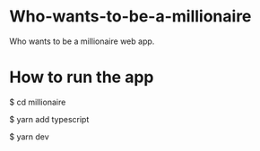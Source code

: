 # Who-wants-to-be-a-millionaire

Who wants to be a millionaire web app.

# How to run the app

$ cd millionaire

$ yarn add typescript

$ yarn dev
